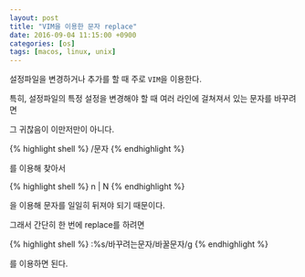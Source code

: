 ```yaml
---
layout: post
title: "VIM을 이용한 문자 replace"
date: 2016-09-04 11:15:00 +0900
categories: [os]
tags: [macos, linux, unix]
---
```


설정파일을 변경하거나 추가를 할 때 주로 `VIM`을 이용한다.

특히, 설정파일의 특정 설정을 변경해야 할 때 여러 라인에 걸쳐져서 있는 문자를 바꾸려면

그 귀찮음이 이만저만이 아니다.

<!--more-->

{% highlight shell %}
/문자
{% endhighlight %}

를 이용해 찾아서

{% highlight shell %}
n | N
{% endhighlight %}

을 이용해 문자를 일일히 뒤져야 되기 때문이다.

그래서 간단히 한 번에 replace를 하려면

{% highlight shell %}
:%s/바꾸려는문자/바꿀문자/g
{% endhighlight %}

를 이용하면 된다.
